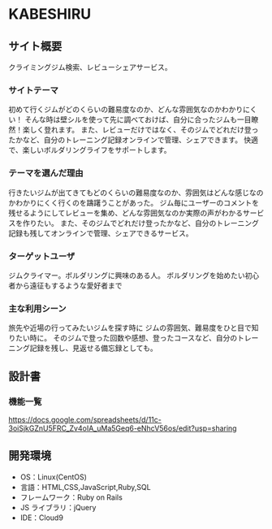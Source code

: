 # KABESHIRU

## サイト概要

クライミングジム検索、レビューシェアサービス。

### サイトテーマ
初めて行くジムがどのくらいの難易度なのか、どんな雰囲気なのかわかりにくい！
そんな時は壁シルを使って先に調べておけば、自分に合ったジムも一目瞭然！楽しく登れます。
また、レビューだけではなく、そのジムでどれだけ登ったかなど、自分のトレーニング記録オンラインで管理、シェアできます。
快適で、楽しいボルダリングライフをサポートします。

### テーマを選んだ理由

行きたいジムが出てきてもどのくらいの難易度なのか、雰囲気はどんな感じなのかわかりにくく行くのを躊躇うことがあった。
ジム毎にユーザーのコメントを残せるようにしてレビューを集め、どんな雰囲気なのか実際の声がわかるサービスを作りたい。
また、そのジムでどれだけ登ったかなど、自分のトレーニング記録も残してオンラインで管理、シェアできるサービス。

### ターゲットユーザ

ジムクライマー。ボルダリングに興味のある人。
ボルダリングを始めたい初心者から遠征もするような愛好者まで

### 主な利用シーン

旅先や近場の行ってみたいジムを探す時に
ジムの雰囲気、難易度をひと目で知りたい時に。
そのジムで登った回数や感想、登ったコースなど、自分のトレーニング記録を残し、見返せる備忘録としても。

## 設計書

### 機能一覧
https://docs.google.com/spreadsheets/d/11c-3oiSjkGZnU5FRC_Zv4oIA_uMa5Geq6-eNhcV56os/edit?usp=sharing

## 開発環境

- OS：Linux(CentOS)
- 言語：HTML,CSS,JavaScript,Ruby,SQL
- フレームワーク：Ruby on Rails
- JS ライブラリ：jQuery
- IDE：Cloud9
